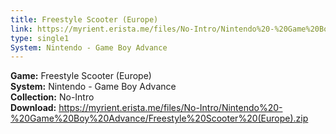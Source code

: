```yaml
---
title: Freestyle Scooter (Europe)
link: https://myrient.erista.me/files/No-Intro/Nintendo%20-%20Game%20Boy%20Advance/Freestyle%20Scooter%20(Europe).zip
type: single1
System: Nintendo - Game Boy Advance
---
```

<b>Game:</b> Freestyle Scooter (Europe)<br>
<b>System:</b> Nintendo - Game Boy Advance<br>
<b>Collection:</b> No-Intro<br>
<b>Download:</b> https://myrient.erista.me/files/No-Intro/Nintendo%20-%20Game%20Boy%20Advance/Freestyle%20Scooter%20(Europe).zip